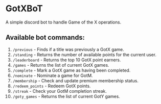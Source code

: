 # GotXBoT

A simple discord bot to handle Game of the X operations.

## Available bot commands:
1. `/previous` - Finds if a title was previously a GotX game.
2. `/standing` - Returns the number of available points for the current user.
3. `/leaderboard` - Returns the top 10 GotX point earners.
4. `/games` - Returns the list of current GotX games.
5. `/complete` - Mark a GotX game as having been completed.
6. `/nominate` - Nominate a game for GotM.
7. `/membership` - Check and update premium membership status.
8. `/redeem_points` - Redeem GotX points.
9. `/streak` - Check your GotM completion streak.
10. `/goty_games` - Returns the list of current GotY games.